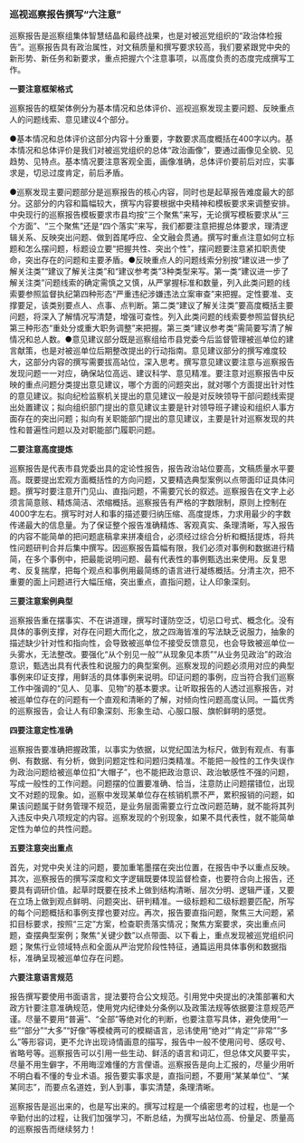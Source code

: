### 巡视巡察报告撰写“六注意”


巡察报告是巡察组集体智慧结晶和最终战果，也是对被巡党组织的“政治体检报告”。巡察报告具有政治属性，对文稿质量和撰写要求较高，我们要紧跟党中央的新形势、新任务和新要求，重点把握六个注意事项，以高度负责的态度完成撰写工作。

**一要注意框架格式**

巡察报告的框架体例分为基本情况和总体评价、巡视巡察发现主要问题、反映重点人的问题线索、意见建议4个部分。

●基本情况和总体评价这部分内容十分重要，字数要求高度概括在400字以内。基本情况和总体评价是我们对被巡党组织的总体“政治画像”，要通过画像见全貌、见趋势、见特点。基本情况要注意客观全面，画像准确，总体评价要前后对应，实事求是，切忌过度肯定，前后矛盾。

●巡察发现主要问题部分是巡察报告的核心内容，同时也是起草报告难度最大的部分。这部分的内容和篇幅较大，撰写内容要根据中央精神和模板要求来调整安排。中央现行的巡察报告模板要求市县均按“三个聚焦”来写，无论撰写模板要求从“三个方面”、“三个聚焦”还是“四个落实”来写，我们都要注意把握总体要求，理清逻辑关系、反映突出问题、做到首尾呼应、全文融会贯通。撰写时重点注意如何立标题和怎么摆问题，标题设立要“把握共性、突出个性”，摆问题要注意紧扣职责使命，突出存在的问题和主要矛盾。●反映重点人的问题线索分别按“建议进一步了解关注类”“建议了解关注类”和“建议参考类”3种类型来写。第一类“建议进一步了解关注类”问题线索的确定需慎之又慎，从严掌握标准和数量，列入此类问题的线索要参照监督执纪第四种形态“严重违纪涉嫌违法立案审查”来把握。定性要准、支撑要足，该类别要点人、点事、点判断。第二类“建议了解关注类”要高度概括主要问题，将深入了解情况写清楚，增强可查性。列入此类问题的线索要参照监督执纪第三种形态“重处分或重大职务调整”来把握。第三类“建议参考类”需简要写清了解情况和总人数。●意见建议部分既是巡察组给市县党委今后监督管理被巡单位的建言献策，也是对被巡单位后期整改提出的行动指南。意见建议部分的撰写难度较大，这部分内容的撰写需要拔高站位，深入思考。撰写意见建议要注意与巡察报告发现问题一一对应，确保站位高远、建议科学、意见精准。要注意对巡察报告中反映的重点问题分类提出意见建议，哪个方面的问题突出，就对哪个方面提出针对性的意见建议。拟向纪检监察机关提出的意见建议一般是对反映领导干部问题线索提出处置建议；拟向组织部门提出的意见建议主要是针对领导班子建设和组织人事方面存在的突出问题；拟向有关职能部门提出的意见建议，主要是针对巡察发现的共性和普遍性问题以及对职能部门履职问题。

**二要注意高度提炼**

巡察报告是代表市县党委出具的定论性报告，报告政治站位要高，文稿质量水平要高。既要提出宏观方面概括性的方向问题，又要精选典型案例以点带面印证具体问题。撰写时要注意开门见山、直指问题，不需要冗长的叙述。巡察报告在文字上必须言简意赅、精炼简洁、浓缩概括。巡察报告有严格的字数限制，原则上控制在4000字左右。撰写时对人和事的描述要归纳压缩、高度提炼，力求用最少的字数传递最大的信息量。为了保证整个报告准确精炼、客观真实、条理清晰，写入报告的内容不能简单的把问题底稿拿来拼凑组合，必须经过综合分析和概括提炼，将共性问题研判合并后集中撰写。因巡察报告篇幅有限，我们必须对事例和数据进行精简，在多个事例中，把最能说明问题、最有代表性的事例甄选出来使用。反复思考、反复揣摩，把每个观点和事例用最简练的语言进行凝练概括。分清主次，把不重要的面上问题进行大幅压缩，突出重点，直指问题，让人印象深刻。

**三要注意案例典型**

巡察报告重在摆事实、不在讲道理，撰写时谨防空泛，切忌口号式、概念化。没有具体的事例支撑，对存在问题大而化之，放之四海皆准的写法缺乏说服力，抽象的描述缺少针对性和指向性，会导致被巡单位不接受反馈意见，也会导致被巡单位一头雾水，无法整改。要强化“从个别见一般”“从现象见本质”“从业务见政治”的政治意识，甄选出具有代表性和说服力的典型案例。巡察发现的问题必须用对应的典型事例来印证支撑，用鲜活的具体事例来说明。印证问题的事例，应当符合我们巡察工作中强调的“见人、见事、见物”的基本要求。让听取报告的人透过巡察报告，对被巡单位存在的问题有一个直观和清晰的了解，对倾向性问题高度认同。一篇优秀的巡察报告，会让人有印象深刻、形象生动、心服口服、旗帜鲜明的感觉。

**四要注意定性准确**

巡察报告要准确把握政策，以事实为依据，以党纪国法为标尺，做到有观点、有事例、有数据、有分析，做到问题定性和问题归类精准。不能把一般性的工作失误作为政治问题给被巡单位扣“大帽子”，也不能把政治意识、政治敏感性不强的问题，写成一般性的工作问题。问题摆的位置要准确、恰当，注意防止问题摆错位，出现文不对题的现象。如，巡察中发现某单位存在核销机票不严，累积报销的问题，如果该问题属于财务管理不规范，是业务层面需要立行立改问题范畴，就不能将其列入违反中央八项规定的内容。巡察发现的个别现象，如果不具代表性，就不能简单定性为单位的共性问题。

**五要注意突出重点**

首先，对党中央关注的问题，要加重笔墨摆在突出位置，在报告中予以重点反映。其次，巡察报告的撰写深度和文字逻辑既要体现监督检查，也要符合向上报告，还要具有调研价值。起草时既要在技术上做到结构清晰、层次分明、逻辑严谨，又要在立场上做到观点鲜明、问题突出、研判精准。一级标题和二级标题要匹配，所写的每个问题概括和事例支撑也要对应。再次，报告要直指问题，聚焦三大问题，紧扣目标要求，按照“三定”方案，检查职责落实情况；聚焦方案要求，突出重点问题，查摆典型案例；聚焦“关键少数”以点带面、以下看上，重点发现被巡党组织问题；聚焦行业领域特点和全面从严治党阶段性特征，通篇运用具体事例和数据指标，准确呈现被巡单位存在问题。

**六要注意语言规范**

报告撰写要使用书面语言，提法要符合公文规范。引用党中央提出的决策部署和大政方针要注意准确规范，使用党内纪律处分条例以及政策法规等依据要注意规范严谨。尽量不要用“普遍”、“全部”等绝对化的判断，也要注意写具体，避免使用“一些”“部分”“大多”“好像”等模棱两可的模糊语言，忌讳使用“绝对”“肯定”“非常”“多么”等形容词，更不允许出现诗情画意的描写，报告中一般不使用问号、感叹号、省略号等。巡察报告可以引用一些生动、鲜活的语言和词汇，但总体文风要平实，尽量不用生僻字，不用晦涩难懂的方言俚语。巡察报告是向上汇报的，尽量少用听不明白看不懂的专业术语。报告要实事求是，直指问题，不要用“某某单位”、“某某同志”，而要点名道姓，到人到事，事实清楚，条理清晰。

巡察报告是巡出来的，也是写出来的。撰写过程是一个缜密思考的过程，也是一个辛勤付出的过程，让我们加强学习，不断总结，为撰写出站位高、份量足、质量高的巡察报告而继续努力！
